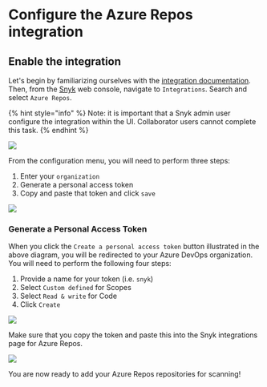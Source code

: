 # Configure the Azure Repos integration

## Enable the integration

Let's begin by familiarizing ourselves with the [integration documentation](https://support.snyk.io/hc/en-us/articles/360004002198-Azure-Repos-integration). Then, from the [Snyk](https://snyk.io) web console, navigate to `Integrations`. Search and select `Azure Repos`.

{% hint style="info" %} Note: it is important that a Snyk admin user configure the integration within the UI. Collaborator users cannot complete this task. {% endhint %}

![](https://partner-workshop-assets.s3.us-east-2.amazonaws.com/snyk_integrations_09.png)

From the configuration menu, you will need to perform three steps:

1. Enter your `organization`
2. Generate a personal access token
3. Copy and paste that token and click `save`

![](https://partner-workshop-assets.s3.us-east-2.amazonaws.com/snyk_integrations_10.png)

### Generate a Personal Access Token

When you click the `Create a personal access token` button illustrated in the above diagram, you will be redirected to your Azure DevOps organization. You will need to perform the following four steps:

1. Provide a name for your token \(i.e. `snyk`\)
2. Select `Custom defined` for Scopes
3. Select `Read & write` for Code
4. Click `Create`

![](https://partner-workshop-assets.s3.us-east-2.amazonaws.com/azure_tokens_01.png)

Make sure that you copy the token and paste this into the Snyk integrations page for Azure Repos.

![](https://partner-workshop-assets.s3.us-east-2.amazonaws.com/azure_tokens_02.png)

You are now ready to add your Azure Repos repositories for scanning!

